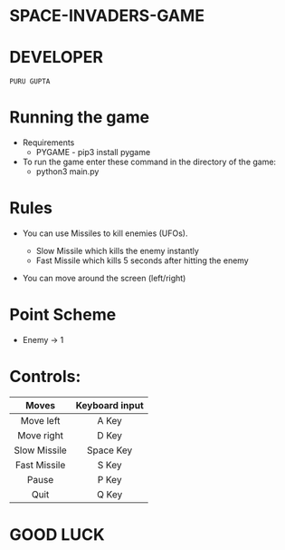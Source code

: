 # SPACE-INVADERS-GAME

# DEVELOPER
	PURU GUPTA

# Running the game
* Requirements
    * PYGAME - pip3 install pygame
* To run the game enter these command in the directory of the game:
	* python3 main.py

# Rules
* You can use Missiles to kill enemies (UFOs).
    * Slow Missile which kills the enemy instantly
    * Fast Missile which kills 5 seconds after hitting the enemy

* You can move around the screen (left/right)

# Point Scheme
* Enemy -> 1

# Controls:

|      Moves      | Keyboard input |
|:---------------:|:--------------:|
| Move left  	  |     A Key      |
| Move right 	  |     D Key      |
| Slow Missile    |    Space Key   |
| Fast Missile    |     S Key      |
| Pause           |     P Key      |
| Quit            |     Q Key      |


#								GOOD LUCK